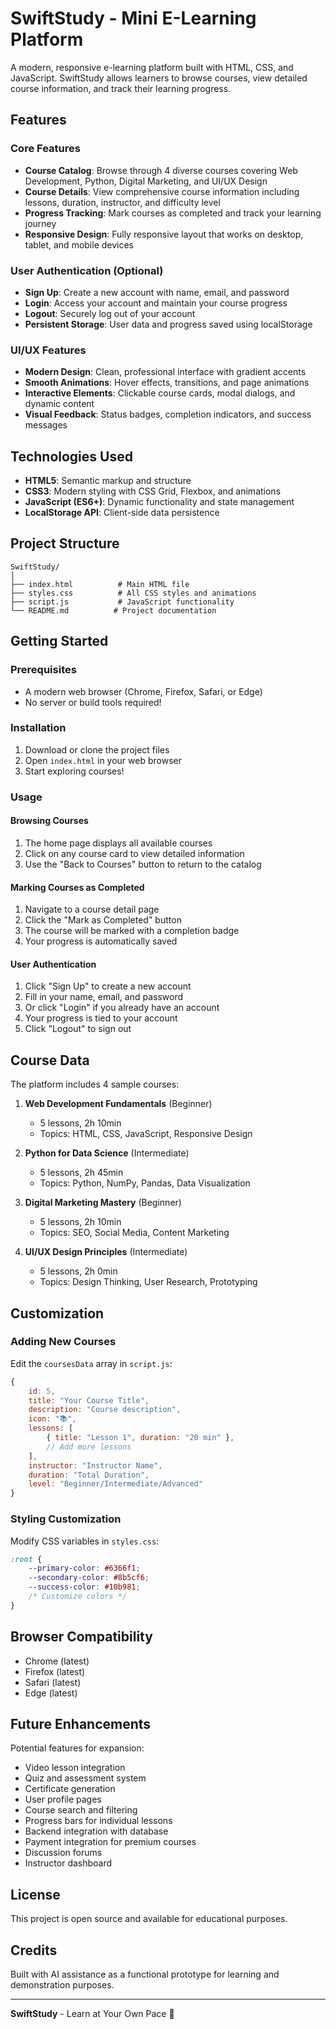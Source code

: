 # SwiftStudy - Mini E-Learning Platform

A modern, responsive e-learning platform built with HTML, CSS, and JavaScript. SwiftStudy allows learners to browse courses, view detailed course information, and track their learning progress.

## Features

### Core Features
- **Course Catalog**: Browse through 4 diverse courses covering Web Development, Python, Digital Marketing, and UI/UX Design
- **Course Details**: View comprehensive course information including lessons, duration, instructor, and difficulty level
- **Progress Tracking**: Mark courses as completed and track your learning journey
- **Responsive Design**: Fully responsive layout that works on desktop, tablet, and mobile devices

### User Authentication (Optional)
- **Sign Up**: Create a new account with name, email, and password
- **Login**: Access your account and maintain your course progress
- **Logout**: Securely log out of your account
- **Persistent Storage**: User data and progress saved using localStorage

### UI/UX Features
- **Modern Design**: Clean, professional interface with gradient accents
- **Smooth Animations**: Hover effects, transitions, and page animations
- **Interactive Elements**: Clickable course cards, modal dialogs, and dynamic content
- **Visual Feedback**: Status badges, completion indicators, and success messages

## Technologies Used

- **HTML5**: Semantic markup and structure
- **CSS3**: Modern styling with CSS Grid, Flexbox, and animations
- **JavaScript (ES6+)**: Dynamic functionality and state management
- **LocalStorage API**: Client-side data persistence

## Project Structure

```
SwiftStudy/
│
├── index.html          # Main HTML file
├── styles.css          # All CSS styles and animations
├── script.js           # JavaScript functionality
└── README.md          # Project documentation
```

## Getting Started

### Prerequisites
- A modern web browser (Chrome, Firefox, Safari, or Edge)
- No server or build tools required!

### Installation

1. Download or clone the project files
2. Open `index.html` in your web browser
3. Start exploring courses!

### Usage

#### Browsing Courses
1. The home page displays all available courses
2. Click on any course card to view detailed information
3. Use the "Back to Courses" button to return to the catalog

#### Marking Courses as Completed
1. Navigate to a course detail page
2. Click the "Mark as Completed" button
3. The course will be marked with a completion badge
4. Your progress is automatically saved

#### User Authentication
1. Click "Sign Up" to create a new account
2. Fill in your name, email, and password
3. Or click "Login" if you already have an account
4. Your progress is tied to your account
5. Click "Logout" to sign out

## Course Data

The platform includes 4 sample courses:

1. **Web Development Fundamentals** (Beginner)
   - 5 lessons, 2h 10min
   - Topics: HTML, CSS, JavaScript, Responsive Design

2. **Python for Data Science** (Intermediate)
   - 5 lessons, 2h 45min
   - Topics: Python, NumPy, Pandas, Data Visualization

3. **Digital Marketing Mastery** (Beginner)
   - 5 lessons, 2h 10min
   - Topics: SEO, Social Media, Content Marketing

4. **UI/UX Design Principles** (Intermediate)
   - 5 lessons, 2h 0min
   - Topics: Design Thinking, User Research, Prototyping

## Customization

### Adding New Courses

Edit the `coursesData` array in `script.js`:

```javascript
{
    id: 5,
    title: "Your Course Title",
    description: "Course description",
    icon: "📚",
    lessons: [
        { title: "Lesson 1", duration: "20 min" },
        // Add more lessons
    ],
    instructor: "Instructor Name",
    duration: "Total Duration",
    level: "Beginner/Intermediate/Advanced"
}
```

### Styling Customization

Modify CSS variables in `styles.css`:

```css
:root {
    --primary-color: #6366f1;
    --secondary-color: #8b5cf6;
    --success-color: #10b981;
    /* Customize colors */
}
```

## Browser Compatibility

- Chrome (latest)
- Firefox (latest)
- Safari (latest)
- Edge (latest)

## Future Enhancements

Potential features for expansion:
- Video lesson integration
- Quiz and assessment system
- Certificate generation
- User profile pages
- Course search and filtering
- Progress bars for individual lessons
- Backend integration with database
- Payment integration for premium courses
- Discussion forums
- Instructor dashboard

## License

This project is open source and available for educational purposes.

## Credits

Built with AI assistance as a functional prototype for learning and demonstration purposes.

---

**SwiftStudy** - Learn at Your Own Pace 🚀
